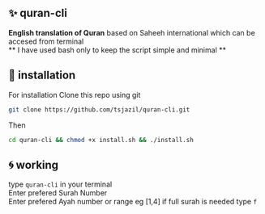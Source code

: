 ## ✨ quran-cli

**English translation of Quran** based on Saheeh international which can be accesed from terminal <br>
** I have used bash only to keep the script simple and minimal **

🚀 installation 
--
For installation Clone this repo using git

```sh
git clone https://github.com/tsjazil/quran-cli.git
```
Then 
```sh
cd quran-cli && chmod +x install.sh && ./install.sh
```
🌀 working 
--
type ``quran-cli`` in your terminal <br>
Enter prefered Surah Number <br>
Enter prefered Ayah number or range eg [1,4]  if full surah is needed type `f` 




